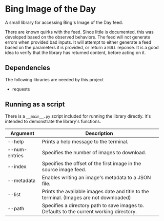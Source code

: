 # Bing Image of the Day
A small library for accessing Bing's Image of the Day feed.

There are known quirks with the feed. Since little is documented, this was developed based on the observed behaviors. The feed will not generate errors when provided bad inputs. It will attempt to either generate a feed based on the parameters it is provided, or return a `NULL` reponse. It is a good idea to verify that the library has returned content, before acting on it.

## Dependencies
The following libraries are needed by this project
* requests

## Running as a script
There is a `__main__.py` script included for running the library directly. It's intended to demonstrate the library's functions.

|Argument | Description
|-|-
|--help | Prints a help message to the terminal. |
|--num-entries | Specifies the number of images to download. |
|--index | Specifies the offset of the first image in the source image feed.
|--metadata | Enables writing an image's metadata to a JSON file.
|--list | Prints the available images date and title to the terminal. (Images are not downloaded)
|--path | Specifies a directory path to save images to. Defaults to the current working directory.
